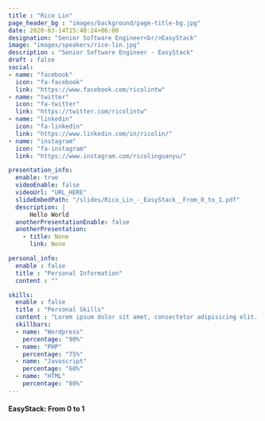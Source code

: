```yaml
---
title : "Rico Lin"
page_header_bg : "images/background/page-title-bg.jpg"
date: 2020-03-14T15:40:24+06:00
designation: "Senior Software Engineer<br/>EasyStack"
image: "images/speakers/rico-lin.jpg"
description : "Senior Software Engineer - EasyStack"
draft : false
social:
- name: "facebook"
  icon: "fa-facebook"
  link: "https://www.facebook.com/ricolintw"
- name: "twitter"
  icon: "fa-twitter"
  link: "https://twitter.com/ricolintw"
- name: "linkedin"
  icon: "fa-linkedin"
  link: "https://www.linkedin.com/in/ricolin/"
- name: "instagram"
  icon: "fa-instagram"
  link: "https://www.instagram.com/ricolinguanyu/"

presentation_info:
  enable: true
  videoEnable: false
  videoUrl: "URL_HERE"
  slideEmbedPath: "/slides/Rico_Lin_-_EasyStack__From_0_to_1.pdf"
  description: |
      Hello World
  anotherPresentationEnable: false
  anotherPresentation:
    - title: None
      link: None

personal_info:
  enable : false
  title : "Personal Information"
  content : ""

skills:
  enable : false
  title : "Personal Skills"
  content : "Lorem ipsum dolor sit amet, consectetur adipisicing elit. Excepturi explicabo suscipit deleniti voluptatum quos nostrum iure doloremque."
  skillbars:
  - name: "Wordpress"
    percentage: "90%"
  - name: "PHP"
    percentage: "75%"
  - name: "Javascript"
    percentage: "60%"
  - name: "HTML"
    percentage: "80%"
---
```

#### EasyStack: From 0 to 1


